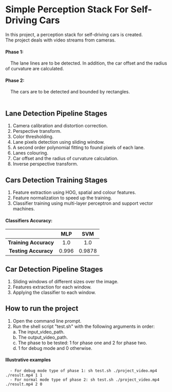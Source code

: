 # Simple Perception Stack For Self-Driving Cars
In this project, a perception stack for self-driving cars is created. <br />
The project deals with video streams from cameras. <br />
#### Phase 1:
&nbsp;&nbsp;&nbsp; The lane lines are to be detected. In addition, the car offset and the radius of curvature are calculated. <br />
#### Phase 2:
&nbsp;&nbsp;&nbsp; The cars are to be detected and bounded by rectangles. <br />
<br />
## Lane Detection Pipeline Stages 
1. Camera calibration and distortion correction.<br />
2. Perspective transform.<br />
3. Color thresholding.<br />
4. Lane pixels detection using sliding window.<br />
5. A second order polynomial fitting to found pixels of each lane.<br />
6. Lanes colouring.<br />
7. Car offset and the radius of curvature calculation.<br />
8. Inverse perspective transform.<br />
## Cars Detection Training Stages
1. Feature extraction using HOG, spatial and colour features.<br />
2. Feature normalization to speed up the training.<br />
3. Classifier training using multi-layer perceptron and support vector machines.<br />
#### Classifiers Accuracy:
|         | **MLP**  | **SVM**  |
| :---:   | :---: | :---: |
| **Training Accuracy** | 1.0 | 1.0 |
| **Testing Accuracy** | 0.996 | 0.9878 |
## Car Detection Pipeline Stages
1. Sliding windows of different sizes over the image.<br />
2. Features extraction for each window.
3. Applying the classifier to each window.
## How to run the project
1. Open the command line prompt.<br />
2. Run the shell script "test.sh" with the following arguments in order:<br />
    a. The input_video_path.<br />
    b. The output_video_path.<br />
    c. The phase to be tested: 1 for phase one and 2 for phase two.<br />
    d. 1 for debug mode and 0 otherwise.<br />
    
#### Illustrative examples
      - For debug mode type of phase 1: sh test.sh ./project_video.mp4 ./result.mp4 1 1
      - For normal mode type of phase 2: sh test.sh ./project_video.mp4 ./result.mp4 2 0

